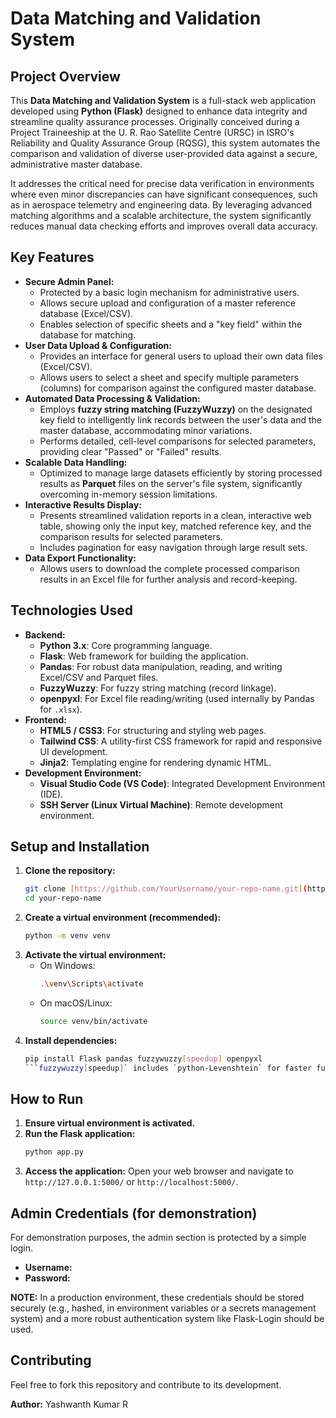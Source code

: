 # Data Matching and Validation System

## Project Overview

This **Data Matching and Validation System** is a full-stack web application developed using **Python (Flask)** designed to enhance data integrity and streamline quality assurance processes. Originally conceived during a Project Traineeship at the U. R. Rao Satellite Centre (URSC) in ISRO's Reliability and Quality Assurance Group (RQSG), this system automates the comparison and validation of diverse user-provided data against a secure, administrative master database.

It addresses the critical need for precise data verification in environments where even minor discrepancies can have significant consequences, such as in aerospace telemetry and engineering data. By leveraging advanced matching algorithms and a scalable architecture, the system significantly reduces manual data checking efforts and improves overall data accuracy.

## Key Features

* **Secure Admin Panel:**
    * Protected by a basic login mechanism for administrative users.
    * Allows secure upload and configuration of a master reference database (Excel/CSV).
    * Enables selection of specific sheets and a "key field" within the database for matching.
* **User Data Upload &amp; Configuration:**
    * Provides an interface for general users to upload their own data files (Excel/CSV).
    * Allows users to select a sheet and specify multiple parameters (columns) for comparison against the configured master database.
* **Automated Data Processing &amp; Validation:**
    * Employs **fuzzy string matching (FuzzyWuzzy)** on the designated key field to intelligently link records between the user's data and the master database, accommodating minor variations.
    * Performs detailed, cell-level comparisons for selected parameters, providing clear "Passed" or "Failed" results.
* **Scalable Data Handling:**
    * Optimized to manage large datasets efficiently by storing processed results as **Parquet** files on the server's file system, significantly overcoming in-memory session limitations.
* **Interactive Results Display:**
    * Presents streamlined validation reports in a clean, interactive web table, showing only the input key, matched reference key, and the comparison results for selected parameters.
    * Includes pagination for easy navigation through large result sets.
* **Data Export Functionality:**
    * Allows users to download the complete processed comparison results in an Excel file for further analysis and record-keeping.

## Technologies Used

* **Backend:**
    * **Python 3.x**: Core programming language.
    * **Flask**: Web framework for building the application.
    * **Pandas**: For robust data manipulation, reading, and writing Excel/CSV and Parquet files.
    * **FuzzyWuzzy**: For fuzzy string matching (record linkage).
    * **openpyxl**: For Excel file reading/writing (used internally by Pandas for `.xlsx`).
* **Frontend:**
    * **HTML5 / CSS3**: For structuring and styling web pages.
    * **Tailwind CSS**: A utility-first CSS framework for rapid and responsive UI development.
    * **Jinja2**: Templating engine for rendering dynamic HTML.
* **Development Environment:**
    * **Visual Studio Code (VS Code)**: Integrated Development Environment (IDE).
    * **SSH Server (Linux Virtual Machine)**: Remote development environment.

## Setup and Installation

1.  **Clone the repository:**
    ```bash
    git clone [https://github.com/YourUsername/your-repo-name.git](https://github.com/YourUsername/your-repo-name.git)
    cd your-repo-name
    ```
2.  **Create a virtual environment (recommended):**
    ```bash
    python -m venv venv
    ```
3.  **Activate the virtual environment:**
    * On Windows:
        ```bash
        .\venv\Scripts\activate
        ```
    * On macOS/Linux:
        ```bash
        source venv/bin/activate
        ```
4.  **Install dependencies:**
    ```bash
    pip install Flask pandas fuzzywuzzy[speedup] openpyxl
    ```fuzzywuzzy[speedup]` includes `python-Levenshtein` for faster fuzzy matching.

## How to Run

1.  **Ensure virtual environment is activated.**
2.  **Run the Flask application:**
    ```bash
    python app.py
    ```
3.  **Access the application:** Open your web browser and navigate to `http://127.0.0.1:5000/` or `http://localhost:5000/`.

## Admin Credentials (for demonstration)

<div class="note">
    <p>For demonstration purposes, the admin section is protected by a simple login.</p>
    <ul>
        <li><strong>Username:</strong> 
        <li><strong>Password:</strong> 
    </ul>
    <p><strong>NOTE:</strong> In a production environment, these credentials should be stored securely (e.g., hashed, in environment variables or a secrets management system) and a more robust authentication system like Flask-Login should be used.</p>
</div>

## Contributing

Feel free to fork this repository and contribute to its development.


**Author:** Yashwanth Kumar R
